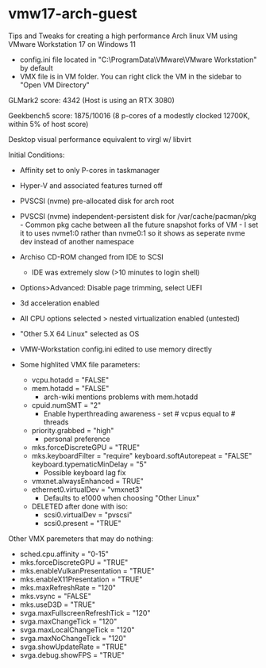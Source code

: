 # vmw17-arch-guest
Tips and Tweaks for creating a high performance Arch linux VM using VMware Workstation 17 on Windows 11 
 - config.ini file located in "C:\ProgramData\VMware\VMware Workstation" by default
 - VMX file is in VM folder. You can right click the VM in the sidebar to "Open VM Directory"

GLMark2 score: 4342 (Host is using an RTX 3080) 
 
Geekbench5 score: 1875/10016 (8 p-cores of a modestly clocked 12700K, within 5% of host score) 
 
Desktop visual performance equivalent to virgl w/ libvirt 
 

Initial Conditions:
- Affinity set to only P-cores in taskmanager
- Hyper-V and associated features turned off
- PVSCSI (nvme) pre-allocated disk for arch root
- PVSCSI (nvme) independent-persistent disk for /var/cache/pacman/pkg
		- Common pkg cache between all the future snapshot forks of VM
		- I set it to uses nvme1:0 rather than nvme0:1 so it shows as seperate nvme dev instead of another namespace
- Archiso CD-ROM changed from IDE to SCSI
    - IDE was extremely slow (>10 minutes to login shell)
- Options>Advanced: Disable page trimming, select UEFI
- 3d acceleration enabled
- All CPU options selected > nested virtualization enabled (untested)
- "Other 5.X 64 Linux" selected as OS
- VMW-Workstation config.ini edited to use memory directly
  
- Some highlited VMX file parameters:
  	- vcpu.hotadd = "FALSE"
	- mem.hotadd = "FALSE" 
		- arch-wiki mentions problems with mem.hotadd
	- cpuid.numSMT = "2"
		- Enable hyperthreading awareness - set # vcpus equal to # threads
	- priority.grabbed = "high"
		- personal preference
	- mks.forceDiscreteGPU = "TRUE"
	- mks.keyboardFilter = "require"
	  keyboard.softAutorepeat = "FALSE"
	  keyboard.typematicMinDelay = "5"
		- Possible keyboard lag fix
 	- vmxnet.alwaysEnhanced = TRUE" 
	- ethernet0.virtualDev = "vmxnet3"
		- Defaults to e1000 when choosing "Other Linux"
	- DELETED after done with iso:
	    - scsi0.virtualDev = "pvscsi"
	    - scsi0.present = "TRUE"
      
Other VMX paremeters that may do nothing:
  - sched.cpu.affinity = "0-15"
  - mks.forceDiscreteGPU = "TRUE"
  - mks.enableVulkanPresentation = "TRUE"
  - mks.enableX11Presentation = "TRUE"
  - mks.maxRefreshRate = "120"
  - mks.vsync = "FALSE"
  - mks.useD3D = "TRUE"
  - svga.maxFullscreenRefreshTick = "120"
  - svga.maxChangeTick = "120"
  - svga.maxLocalChangeTick = "120"
  - svga.maxNoChangeTick = "120"
  - svga.showUpdateRate = "TRUE"
  - svga.debug.showFPS = "TRUE"

